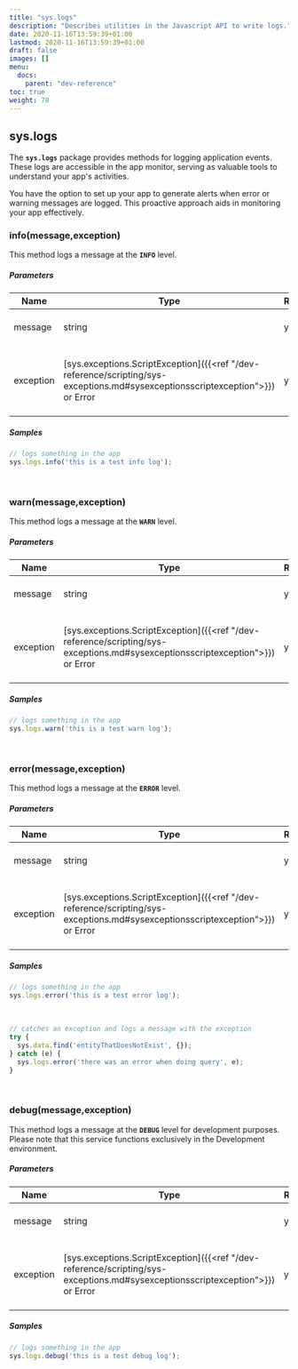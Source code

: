 ```yaml
---
title: "sys.logs"
description: "Describes utilities in the Javascript API to write logs."
date: 2020-11-16T13:59:39+01:00
lastmod: 2020-11-16T13:59:39+01:00
draft: false
images: []
menu:
  docs:
    parent: "dev-reference"
toc: true
weight: 70
---
```


## **sys.logs**

The **`sys.logs`** package provides methods for logging application events. These logs are accessible in the app monitor, serving as valuable tools to understand your app's activities.

You have the option to set up your app to generate alerts when error or warning messages are logged. This proactive approach aids in monitoring your app effectively.

###  info(message,exception)

This method logs a message at the **`INFO`** level.

##### Parameters

Name|Type|Required|Description
---|---|---|---
message|string|yes|The message to be logged.
exception|[sys.exceptions.ScriptException]({{<ref "/dev-reference/scripting/sys-exceptions.md#sysexceptionsscriptexception">}}) or Error|yes| Optional. An associated exception, if applicable.

##### Samples

``` javascript
// logs something in the app
sys.logs.info('this is a test info log');
```
<br>

###  warn(message,exception)

This method logs a message at the **`WARN`** level.

##### Parameters

Name|Type|Required|Description
---|---|---|---
message|string|yes|The message to be logged.
exception|[sys.exceptions.ScriptException]({{<ref "/dev-reference/scripting/sys-exceptions.md#sysexceptionsscriptexception">}}) or Error|yes| Optional. An associated exception, if applicable.

##### Samples

``` javascript
// logs something in the app
sys.logs.warn('this is a test warn log');
```
<br>

###  error(message,exception)

This method logs a message at the **`ERROR`** level.

##### Parameters

Name|Type|Required|Description
---|---|---|---
message|string|yes|The message to be logged.
exception|[sys.exceptions.ScriptException]({{<ref "/dev-reference/scripting/sys-exceptions.md#sysexceptionsscriptexception">}}) or Error|yes| Optional. An associated exception, if applicable.

##### Samples

``` javascript
// logs something in the app
sys.logs.error('this is a test error log');
```
<br>

``` javascript
// catches an exception and logs a message with the exception
try {
  sys.data.find('entityThatDoesNotExist', {});
} catch (e) {
  sys.logs.error('there was an error when doing query', e);
}
```
<br>

###  debug(message,exception)

This method logs a message at the **`DEBUG`** level for development purposes. Please note that this service functions exclusively in the Development environment.

##### Parameters

Name|Type|Required|Description
---|---|---|---
message|string|yes|The message to be logged.
exception|[sys.exceptions.ScriptException]({{<ref "/dev-reference/scripting/sys-exceptions.md#sysexceptionsscriptexception">}}) or Error|yes| Optional. An associated exception, if applicable.

##### Samples

``` javascript
// logs something in the app
sys.logs.debug('this is a test debug log');
```
<br>

